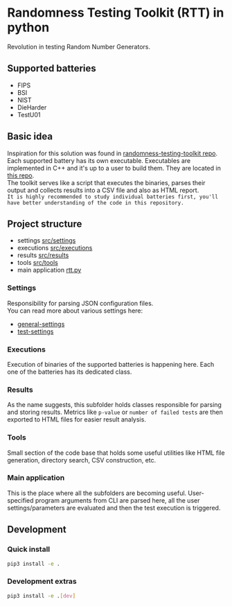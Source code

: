 # Randomness Testing Toolkit (RTT) in python

Revolution in testing Random Number Generators.

## Supported batteries
- FIPS
- BSI
- NIST
- DieHarder
- TestU01

## Basic idea
Inspiration for this solution was found in [randomness-testing-toolkit repo](https://github.com/crocs-muni/randomness-testing-toolkit).
Each supported battery has its own executable. Executables are implemented in C++ and
it's up to a user to build them. They are located in [this repo](https://github.com/pvavercak/rtt-statistical-batteries).\
The toolkit serves like a script that executes the binaries, parses their output and collects results
into a CSV file and also as HTML report.\
`It is highly recommended to study individual batteries first, you'll have better understanding
of the code in this repository.`

## Project structure
- settings [src/settings](https://github.com/pvavercak/rtt-py/tree/master/src/settings)
- executions [src/executions](https://github.com/pvavercak/rtt-py/tree/master/src/executions)
- results [src/results](https://github.com/pvavercak/rtt-py/tree/master/src/results)
- tools [src/tools](https://github.com/pvavercak/rtt-py/tree/master/src/tools)
- main application [rtt.py](https://github.com/pvavercak/rtt-py/tree/master/src/)
### Settings
Responsibility for parsing JSON configuration files. \
You can read more about various settings here:
- [general-settings](https://github.com/pvavercak/rtt-py/tree/master/docs/GeneralSettings.md)
- [test-settings](https://github.com/pvavercak/rtt-py/tree/master/docs/TestSettings.md)
### Executions
Execution of binaries of the supported batteries is happening here. Each one of the batteries has its dedicated class.
### Results
As the name suggests, this subfolder holds classes responsible for parsing and storing results. Metrics like `p-value` or `number of failed tests` are then exported to HTML files for easier result analysis.
### Tools
Small section of the code base that holds some useful utilities like HTML file generation, directory search, CSV construction, etc.
### Main application
This is the place where all the subfolders are becoming useful. User-specified program arguments from CLI are parsed here, all the user settings/parameters are evaluated and then the test execution is triggered.

## Development
### Quick install
```bash
pip3 install -e .
```
### Development extras
```bash
pip3 install -e .[dev]
```